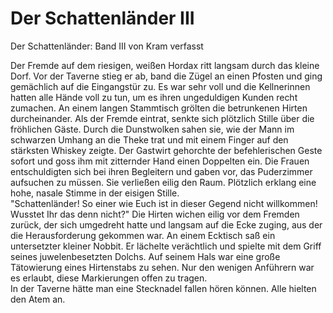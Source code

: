 # Der Schattenländer III

Der Schattenländer: Band III von Kram verfasst

Der Fremde auf dem riesigen, weißen Hordax ritt langsam durch das kleine Dorf. Vor der Taverne stieg er ab, band die Zügel an einen Pfosten und ging gemächlich auf die Eingangstür zu. Es war sehr voll und die Kellnerinnen hatten alle Hände voll zu tun, um es ihren ungeduldigen Kunden recht zumachen. An einem langen Stammtisch grölten die betrunkenen Hirten durcheinander. Als der Fremde eintrat, senkte sich plötzlich Stille über die fröhlichen Gäste. Durch die Dunstwolken sahen sie, wie der Mann im schwarzen Umhang an die Theke trat und mit einem Finger auf den stärksten Whiskey zeigte. Der Gastwirt gehorchte der befehlerischen Geste sofort und goss ihm mit zitternder Hand einen Doppelten ein. Die Frauen entschuldigten sich bei ihren Begleitern und gaben vor, das Puderzimmer aufsuchen zu müssen. Sie verließen eilig den Raum. Plötzlich erklang eine hohe, nasale Stimme in der eisigen Stille.  
"Schattenländer! So einer wie Euch ist in dieser Gegend nicht willkommen! Wusstet Ihr das denn nicht?" Die Hirten wichen eilig vor dem Fremden zurück, der sich umgedreht hatte und langsam auf die Ecke zuging, aus der die Herausforderung gekommen war. An einem Ecktisch saß ein untersetzter kleiner Nobbit. Er lächelte verächtlich und spielte mit dem Griff seines juwelenbesetzten Dolchs. Auf seinem Hals war eine große Tätowierung eines Hirtenstabs zu sehen. Nur den wenigen Anführern war es erlaubt, diese Markierungen offen zu tragen.  
In der Taverne hätte man eine Stecknadel fallen hören können. Alle hielten den Atem an.

